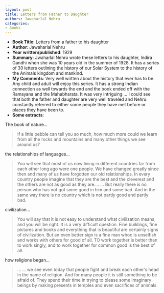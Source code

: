```yaml
---
layout: post
title: Letters from Father to Daughter
authors: Jawaharlal Nehru
categories:
- Books
---
```



- **Book Title**: Letters from a father to his daughter
- **Author**: Jawaharlal Nehru
- **Year written/published**: 1929
- **Summary**: Jwaharlal Nehru wrote these letters to his daughter, Indira Gandhi when she was 10 years old in the summer of 1928. It has a series of 30 letters outlining the history of our Solar System to the history of the Animals kingdom and mankind. 
- **My Comments**: Very well written about the history that ever has to be. Any child and adult will enjoy this series. It has a strong Indian connection as well towards the end and the book ended off with the Ramayana and the Mahabharata. It was very intriguing ... I could see that both the father and daughter are very well traveled and Nehru constantly referred to either some people they have met before or places they have been to. 
- **Some extracts**: 

The book of nature...

> If a little pebble can tell you so much, how much more could we learn from all the rocks and mountains and many other things we see around us?

the relationships of languages...

> You will see that most of us now living in different countries far from each other long ago were one people. We have changed greatly since then and many of us have forgotten our old relationships. In every country people imagine that they are the best and the cleverest and the others are not as good as they are.... ... But really there is no person who has not got some good in him and some bad. And in the same way there is no country which is not partly good and partly bad. 

civilization...

> You will say that it is not easy to understand what civilization means, and you will be right. It is a very difficult question. Fine buildings, fine pictures and books and everything that is beautiful are certainly signs of civilization. But an even better sign is a fine man whoc is unselfish and works with others for good of all. TO work together is better than to work singly, and to work together for common good is the best of all.

how religions began...

> ... ... we see even today that people fight and break each other's head in the name of religion. And for many people it is still something to be afraid of. They spend their time in trying to please some imaginary beings by making presents in temples and even sacrifices of animals.
